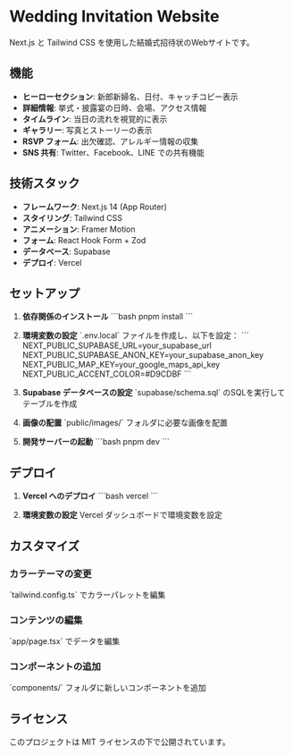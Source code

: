# Wedding Invitation Website

Next.js と Tailwind CSS を使用した結婚式招待状のWebサイトです。

## 機能

- **ヒーローセクション**: 新郎新婦名、日付、キャッチコピー表示
- **詳細情報**: 挙式・披露宴の日時、会場、アクセス情報
- **タイムライン**: 当日の流れを視覚的に表示
- **ギャラリー**: 写真とストーリーの表示
- **RSVP フォーム**: 出欠確認、アレルギー情報の収集
- **SNS 共有**: Twitter、Facebook、LINE での共有機能

## 技術スタック

- **フレームワーク**: Next.js 14 (App Router)
- **スタイリング**: Tailwind CSS
- **アニメーション**: Framer Motion
- **フォーム**: React Hook Form + Zod
- **データベース**: Supabase
- **デプロイ**: Vercel

## セットアップ

1. **依存関係のインストール**
   \`\`\`bash
   pnpm install
   \`\`\`

2. **環境変数の設定**
   \`.env.local\` ファイルを作成し、以下を設定：
   \`\`\`
   NEXT_PUBLIC_SUPABASE_URL=your_supabase_url
   NEXT_PUBLIC_SUPABASE_ANON_KEY=your_supabase_anon_key
   NEXT_PUBLIC_MAP_KEY=your_google_maps_api_key
   NEXT_PUBLIC_ACCENT_COLOR=#D9CDBF
   \`\`\`

3. **Supabase データベースの設定**
   \`supabase/schema.sql\` のSQLを実行してテーブルを作成

4. **画像の配置**
   \`public/images/\` フォルダに必要な画像を配置

5. **開発サーバーの起動**
   \`\`\`bash
   pnpm dev
   \`\`\`

## デプロイ

1. **Vercel へのデプロイ**
   \`\`\`bash
   vercel
   \`\`\`

2. **環境変数の設定**
   Vercel ダッシュボードで環境変数を設定

## カスタマイズ

### カラーテーマの変更
\`tailwind.config.ts\` でカラーパレットを編集

### コンテンツの編集
\`app/page.tsx\` でデータを編集

### コンポーネントの追加
\`components/\` フォルダに新しいコンポーネントを追加

## ライセンス

このプロジェクトは MIT ライセンスの下で公開されています。